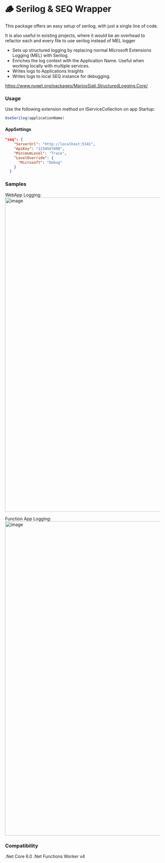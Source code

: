 # 🪵 Serilog & SEQ Wrapper 

This package offers an easy setup of serilog, with just a single line of code.

It is also useful in existing projects, where it would be an overhead to refactor each and every file to use serilog instead of MEL logger

- Sets up structured logging by replacing normal Microsoft Extensions Logging (MEL) with Serilog.
- Enriches the log context with the Application Name. Useful when working locally with multiple services.
- Writes logs to Applications Insights 
- Writes logs to local SEQ instance for debugging. 

https://www.nuget.org/packages/MariosSiati.StructuredLogging.Core/

### Usage

Use the following extension method on IServiceCollection on app Startup:

```C#
UseSerilog(applicationName)
```

#### AppSettings
```json
"seq": {
    "ServerUrl": "http://localhost:5341",
    "ApiKey": "1234567890",
    "MinimumLevel": "Trace",
    "LevelOverride": {
      "Microsoft": "Debug"
    }
  }
````
### Samples

WebApp Logging:
<img width="1025" alt="image" src="https://user-images.githubusercontent.com/85685549/200656977-22b59237-0fd8-4edb-9ed9-68a6a4f1cad2.png">

Function App Logging:
<img width="1025" alt="image" src="https://user-images.githubusercontent.com/85685549/200911432-3e83a9fe-5379-4de1-acff-4ab6b5abda2b.png">

### Compatibility 

.Net Core 6.0
.Net Functions Worker v4
